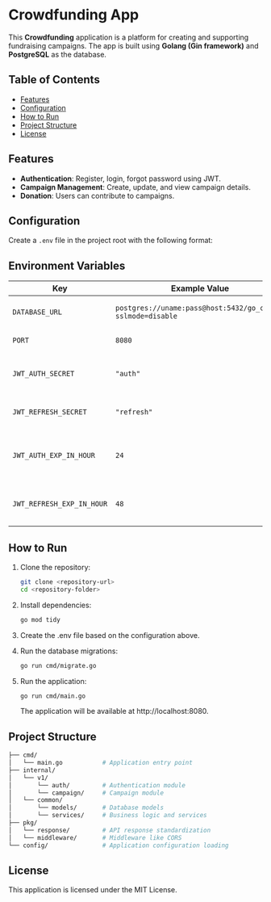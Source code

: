 # Crowdfunding App

This **Crowdfunding** application is a platform for creating and supporting fundraising campaigns. The app is built using **Golang (Gin framework)** and **PostgreSQL** as the database.

## Table of Contents

- [Features](#features)
- [Configuration](#configuration)
- [How to Run](#how-to-run)
- [Project Structure](#project-structure)
- [License](#license)

## Features

- **Authentication**: Register, login, forgot password using JWT.
- **Campaign Management**: Create, update, and view campaign details.
- **Donation**: Users can contribute to campaigns.

## Configuration

Create a `.env` file in the project root with the following format:

## Environment Variables

| Key                     | Example Value                                               | Description                                              |
|-------------------------|-------------------------------------------------------------|----------------------------------------------------------|
| `DATABASE_URL`           | `postgres://uname:pass@host:5432/go_cf_db?sslmode=disable`  | URL for PostgreSQL connection.                           |
| `PORT`                   | `8080`                                                     | Port to run the server.                                  |
| `JWT_AUTH_SECRET`        | `"auth"`                                                   | Secret key for JWT authentication token.                 |
| `JWT_REFRESH_SECRET`     | `"refresh"`                                                | Secret key for JWT refresh token.                        |
| `JWT_AUTH_EXP_IN_HOUR`   | `24`                                                       | Expiration time for authentication token (in hours).     |
| `JWT_REFRESH_EXP_IN_HOUR`| `48`                                                       | Expiration time for refresh token (in hours).            |

## How to Run

1. Clone the repository:

   ```bash
   git clone <repository-url>
   cd <repository-folder>
   ```

2. Install dependencies:
    ```bash
    go mod tidy
    ```
3. Create the .env file based on the configuration above.

4. Run the database migrations:
    ```bash
    go run cmd/migrate.go
    ```
5. Run the application:
    ```bash
    go run cmd/main.go
    ```
    The application will be available at http://localhost:8080.

## Project Structure

```bash
├── cmd/
│   └── main.go           # Application entry point
├── internal/
│   └── v1/
│       └── auth/         # Authentication module
│       └── campaign/     # Campaign module
│   └── common/
│       └── models/       # Database models
│       └── services/     # Business logic and services
├── pkg/
│   └── response/         # API response standardization
│   └── middleware/       # Middleware like CORS
└── config/               # Application configuration loading
```

## License
This application is licensed under the MIT License.